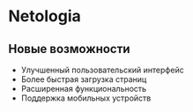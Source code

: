 # Netologia
## Новые возможности

- Улучшенный пользовательский интерфейс
- Более быстрая загрузка страниц
- Расширенная функциональность
- Поддержка мобильных устройств
